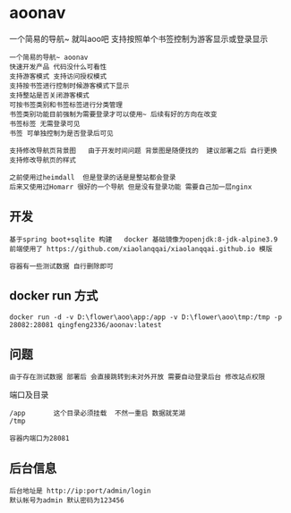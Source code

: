 # aoonav
一个简易的导航~ 就叫aoo吧 支持按照单个书签控制为游客显示或登录显示

```
一个简易的导航~ aoonav
快速开发产品 代码没什么可看性
支持游客模式 支持访问授权模式
支持按书签进行控制时候游客模式下显示
支持整站是否关闭游客模式
可按书签类别和书签标签进行分类管理
书签类别功能目前强制为需要登录才可以使用~ 后续有好的方向在改变
书签标签 无需登录可见
书签 可单独控制为是否登录后可见

支持修改导航页背景图   由于开发时间问题 背景图是随便找的  建议部署之后 自行更换
支持修改导航页的样式

```

```
之前使用过heimdall  但是登录的话是是整站都会登录
后来又使用过Homarr 很好的一个导航 但是没有登录功能 需要自己加一层nginx

```

## 开发

```
基于spring boot+sqlite 构建   docker 基础镜像为openjdk:8-jdk-alpine3.9
前端使用了 https://github.com/xiaolanqqai/xiaolanqqai.github.io 模版

容器有一些测试数据 自行删除即可
```



## docker run 方式

```
docker run -d -v D:\flower\aoo\app:/app -v D:\flower\aoo\tmp:/tmp -p 28082:28081 qingfeng2336/aoonav:latest
```



## 问题

```
由于存在测试数据 部署后 会直接跳转到未对外开放 需要自动登录后台 修改站点权限
```

端口及目录

```
/app       这个目录必须挂载  不然一重启 数据就芜湖
/tmp

容器内端口为28081
```

## 后台信息

```
后台地址是 http://ip:port/admin/login
默认帐号为admin 默认密码为123456
```
